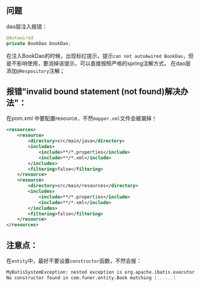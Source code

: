 ## 问题
dao层注入报错： 
``` java
@Autowired
private BookDao bookDao;
```
在注入BookDao的时候，出现标红提示，提示`can not autoAwired BookDao`，但是不影响使用，要消掉该提示，可以直接按照严格的spring注解方式，
在dao层添加`@Respository`注解；

## 报错"invalid bound statement (not found)解决办法"：
在pom.xml 中要配置resource，不然`mapper.xml`文件会被漏掉！
```xml
<resources>
    <resource>
        <directory>src/main/java</directory>
        <includes>
            <include>**/*.properties</include>
            <include>**/*.xml</include>
        </includes>
        <filtering>false</filtering>
    </resource>
    <resource>
        <directory>src/main/resources</directory>
        <includes>
            <include>**/*.properties</include>
            <include>**/*.xml</include>
        </includes>
        <filtering>false</filtering>
    </resource>
</resources>
```

## 注意点：
在`entity`中，最好不要设置`constructor`函数，不然会报：
```bash
MyBatisSystemException: nested exception is org.apache.ibatis.executor.ExecutorException: 
No constructor found in com.funer.entity.Book matching [......]

```